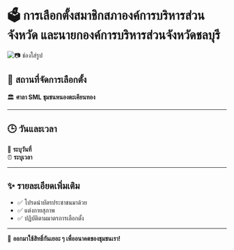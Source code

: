 # 🗳️ การเลือกตั้งสมาชิกสภาองค์การบริหารส่วนจังหวัด และนายกองค์การบริหารส่วนจังหวัดชลบุรี  

![📷 ช่องใส่รูป](#)  

## 📍 สถานที่จัดการเลือกตั้ง  
🏛 **ศาลา SML ชุมชนหนองตะเคียนทอง**  

---

## 🕒 วันและเวลา  
📅 **ระบุวันที่**  
⏰ **ระบุเวลา**  

---

## ✨ รายละเอียดเพิ่มเติม  
- ✅ โปรดนำบัตรประชาชนมาด้วย  
- ✅ แต่งกายสุภาพ  
- ✅ ปฏิบัติตามมาตรการเลือกตั้ง  

---

📢 **ออกมาใช้สิทธิ์กันเยอะ ๆ เพื่ออนาคตของชุมชนเรา!**  

